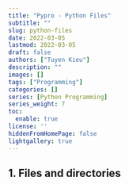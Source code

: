 ```yaml
---
title: "Pypro - Python Files"
subtitle: ""
slug: python-files
date: 2022-03-05
lastmod: 2022-03-05
draft: false
authors: ["Tuyen Kieu"]
description: ""
images: []
tags: ["Programming"]
categories: []
series: [Python Programming]
series_weight: 7
toc:
  enable: true
license: ''  
hiddenFromHomePage: false
lightgallery: true
---
```


<!--more-->
## 1. Files and directories

